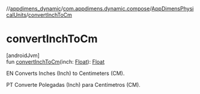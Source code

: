//[appdimens_dynamic](../../../README.md)/[com.appdimens.dynamic.compose](../README.md)/[AppDimensPhysicalUnits](README.md)/[convertInchToCm](convert-inch-to-cm.md)

# convertInchToCm

[androidJvm]\
fun [convertInchToCm](convert-inch-to-cm.md)(inch: [Float](https://kotlinlang.org/api/core/kotlin-stdlib/kotlin/-float/index.html)): [Float](https://kotlinlang.org/api/core/kotlin-stdlib/kotlin/-float/index.html)

EN Converts Inches (Inch) to Centimeters (CM).

PT Converte Polegadas (Inch) para Centímetros (CM).